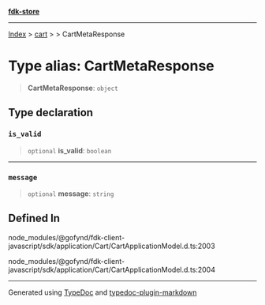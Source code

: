 [**fdk-store**](../../../README.md)
***

[Index](../../../API.md) > [cart](../../README.md) > [<internal>](../README.md) > CartMetaResponse

# Type alias: CartMetaResponse

> **CartMetaResponse**: `object`

## Type declaration

### `is_valid`

> `optional` **is\_valid**: `boolean`

***

### `message`

> `optional` **message**: `string`

## Defined In

node\_modules/@gofynd/fdk-client-javascript/sdk/application/Cart/CartApplicationModel.d.ts:2003

node\_modules/@gofynd/fdk-client-javascript/sdk/application/Cart/CartApplicationModel.d.ts:2004

***
Generated using [TypeDoc](https://typedoc.org/) and [typedoc-plugin-markdown](https://www.npmjs.com/package/typedoc-plugin-markdown)
